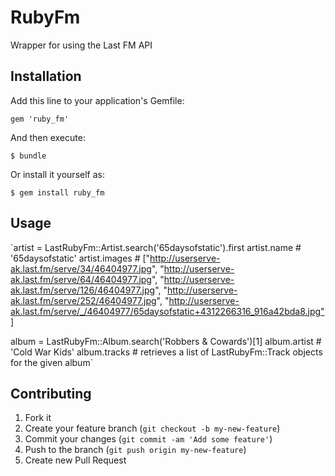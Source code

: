 # RubyFm

Wrapper for using the Last FM API

## Installation

Add this line to your application's Gemfile:

`gem 'ruby_fm'`

And then execute:

`$ bundle`

Or install it yourself as:

`$ gem install ruby_fm`

## Usage

`artist = LastRubyFm::Artist.search('65daysofstatic').first
artist.name # '65daysofstatic'
artist.images # ["http://userserve-ak.last.fm/serve/34/46404977.jpg",
                "http://userserve-ak.last.fm/serve/64/46404977.jpg",
                "http://userserve-ak.last.fm/serve/126/46404977.jpg",
                "http://userserve-ak.last.fm/serve/252/46404977.jpg",
                "http://userserve-ak.last.fm/serve/_/46404977/65daysofstatic+4312266316_916a42bda8.jpg"]

album = LastRubyFm::Album.search('Robbers & Cowards')[1]
album.artist  # 'Cold War Kids'
album.tracks # retrieves a list of LastRubyFm::Track objects for the given album`

## Contributing

1. Fork it
2. Create your feature branch (`git checkout -b my-new-feature`)
3. Commit your changes (`git commit -am 'Add some feature'`)
4. Push to the branch (`git push origin my-new-feature`)
5. Create new Pull Request
